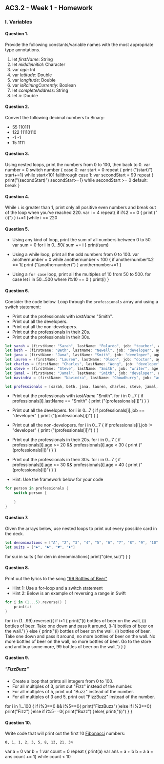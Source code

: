 ## AC3.2 - Week 1 - Homework

### I. Variables

#### Question 1.
Provide the following constants/variable names with the most appropriate type annotations.

1. let _firstName_: String
2. let _middleInitial_: Character
3. var _age_: Int
4. var _latitude_: Double
5. var _longitude_: Double
6. var _isRainingCurrently_: Boolean
7. let _completeAddress_: String
8. let _π_: Double

#### Question 2.
Convert the following decimal numbers to Binary:
* 55 
110111
* 122
11110110
* -1
-1
* 15
1111

#### Question 3.
Using nested loops, print the numbers from 0 to 100, then back to 0.
var number = 0
switch number {
case 0:
var start = 0
repeat {
print ("\(start)")
start+=1} while start<101
fallthrough
case 1:
var secondStart = 99
repeat {
print("\(secondStart)")
secondStart-=1} while secondStart >= 0
default:
break
}

#### Question 4.
While ```i``` is greater than 1, print only all positive even numbers and break 
out of the loop when you've reached 220.
var i = 4
repeat{
if i%2 == 0 {
print ("\(i)")
}
i+=1
}while i <= 220


#### Question 5.
* Using any kind of loop, print the sum of all numbers between 0 to 50.
var sum = 0
for i in 0...50{
sum += i
}
print(sum)

* Using a while loop, print all the odd numbers from 0 to 100.
var anothernumber = 0
while anothernumber < 100 {
if anothernumber%2 == 1{
print ("\(anothernumber)")
}
anothernumber+=1
}

* Using a ```for case``` loop, print all the multiples of 10 from 50 to 500.
for case let i in 50...500 where i%10 == 0 {
print(i)
}


#### Question 6.
Consider the code below. Loop through the ```professionals``` array and using a switch statement:
* Print out the professionals with _lastName_ "Smith".
* Print out all the developers.
* Print out all the non-developers.
* Print out the professionals in their 20s.
* Print out the professionals in their 30s.

```swift
let sarah = (firstName: "Sarah", lastName: "Palardo", job: "teacher", age: 32)
let beth = (firstName: "Beth", lastName: "Newell", job: "developer", age: 29)
let jana = (firstName: "Jana", lastName: "Smith", job: "developer", age: 33)
let lauren = (firstName: "Lauren", lastName: "Olson", job: "doctor", age: 27)
let charles = (firstName: "Charles", lastName: "Wong", job: "developer" , age: 24)
let steve = (firstName: "Steve", lastName: "Smith", job: "writer", age: 28)
let jamal = (firstName: "Jamal", lastName: "Smith", job: "developer", age: 25)
let navindra = (firstName: "Navindra", lastName: "Chowdhurry", job: "actuary", age: 29)

let professionals = [sarah, beth, jana, lauren, charles, steve, jamal, navindra]
```
* Print out the professionals with _lastName_ "Smith".
for i in 0...7 {
if professionals[i].lastName == "Smith" {
print ("\(professionals[i])")
}
}

* Print out all the developers.
for i in 0...7 {
if professionals[i].job == "developer" {
print ("\(professionals[i])")
}
}

* Print out all the non-developers.
for i in 0...7 {
if professionals[i].job != "developer" {
print ("\(professionals[i])")
}
}

* Print out the professionals in their 20s.
for i in 0...7 {
if professionals[i].age >= 20 && professionals[i].age < 30 {
print ("\(professionals[i])")
}
}

* Print out the professionals in their 30s.
for i in 0...7 {
if professionals[i].age >= 30 && professionals[i].age < 40 {
print ("\(professionals[i])")
}
}

* Hint: Use the framework below for your code

```swift
for person in professionals {
	switch person {
 
	}
}
```

#### Question 7.
Given the arrays below, use nested loops to print out every possible card in the deck.

```swift
let denominations = ["A", "2", "3", "4", "5", "6", "7", "8", "9", "10", "J", "Q", "K"]
let suits = ["♠️", "♣️", "♥️", "♦️"]
```
for sui in suits {
for den in denominations{
print("\(den,sui)")
}
}


#### Question 8.
Print out the lyrics to the song ["99 Bottles of Beer"](http://www.99-bottles-of-beer.net/lyrics.html)
* Hint 1: Use a for-loop and a switch statement
* Hint 2: Below is an example of reversing a range in Swift

```swift
for i in (1...5).reverse() {
    print(i)
}
```
for i in (1...99).reverse(){
if i>1 {
print("\(i) bottles of beer on the wall, \(i) bottles of beer. Take one down and pass it around, \(i-1) bottles of beer on the wall.")
} else {
print("\(i) bottles of beer on the wall, \(i) bottles of beer. Take one down and pass it around, no more bottles of beer on the wall. No more bottles of beer on the wall, no more bottles of beer. Go to the store and and buy some more, 99 bottles of beer on the wall,")
}
}

#### Question 9.
##### "FizzBuzz"
* Create a loop that prints all integers from 0 to 100.
* For all multiples of 3, print out "Fizz" instead of the number.
* For all multiples of 5, print out "Buzz"  instead of the number.
* For all multiples of 3 and 5, print out "FizzBuzz" instead of the number.

for i in 1...100 {
if i%3==0 && i%5==0{
print("FizzBuzz")
}else if i%3==0{
print("Fizz")
}else if i%5==0{
print("Buzz")
}else{
print("\(i)")
}
}

#### Question 10.
Write code that will print out the first 10 [Fibonacci](http://www.codeforwin.in/2015/06/fibonacci-series-in-c-program.html) numbers:

```
0, 1, 1, 2, 3, 5, 8, 13, 21, 34
```
var a = 0
var b = 1
var count = 0
repeat {
print(a)
var ans = a + b
b = a
a = ans
count += 1} while count < 10
